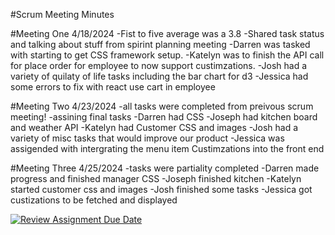 #Scrum Meeting Minutes

#Meeting One 4/18/2024
-Fist to five average was a 3.8
-Shared task status and talking about stuff from spirint planning meeting
-Darren was tasked with starting to get CSS framework setup.
-Katelyn was to finish the API call for place order for employee to now support custimzations.
-Josh had a variety of quilaty of life tasks including the bar chart for d3
-Jessica had some errors to fix with react use cart in employee


#Meeting Two 4/23/2024
-all tasks were completed from preivous scrum meeting!
-assining final tasks
-Darren had CSS
-Joseph had kitchen board and weather API
-Katelyn had Customer CSS and images
-Josh had a variety of misc tasks that would improve our product 
-Jessica was assigended with intergrating the menu item Custimzations into the front end

#Meeting Three 4/25/2024
-tasks were partiality completed
-Darren made progress and finished manager CSS
-Joseph finished kitchen
-Katelyn started customer css and images
-Josh finished some tasks
-Jessica got custizations to be fetched and displayed


[![Review Assignment Due Date](https://classroom.github.com/assets/deadline-readme-button-24ddc0f5d75046c5622901739e7c5dd533143b0c8e959d652212380cedb1ea36.svg)](https://classroom.github.com/a/ttC5_kKh)
